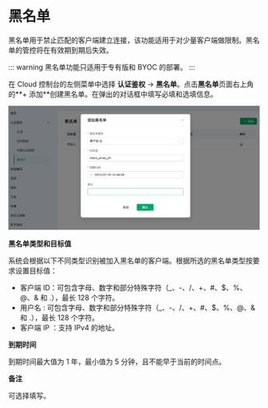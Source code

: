 <!-- markdownlint-disable MD001 -->

# 黑名单

黑名单用于禁止匹配的客户端建立连接，该功能适用于对少量客户端做限制。黑名单的管控将在有效期到期后失效。

::: warning
黑名单功能只适用于专有版和 BYOC 的部署。
:::

在 Cloud 控制台的左侧菜单中选择 **认证鉴权** -> **黑名单**。点击**黑名单**页面右上角的**+ 添加**创建黑名单。在弹出的对话框中填写必填和选填信息。

![blacklist](./_assets/blacklist_new.png)

**黑名单类型和目标值**

系统会根据以下不同类型识别被加入黑名单的客户端。根据所选的黑名单类型按要求设置目标值：

- 客户端 ID：可包含字母、数字和部分特殊字符（_、-、/、+、#、$、%、@、& 和 .），最长 128 个字符。
- 用户名 : 可包含字母、数字和部分特殊字符（_、-、/、+、#、$、%、@、& 和 .），最长 128 个字符。
- 客户端 IP ：支持 IPv4 的地址。

**到期时间**

到期时间最大值为 1 年，最小值为 5 分钟，且不能早于当前的时间点。

**备注**

可选择填写。